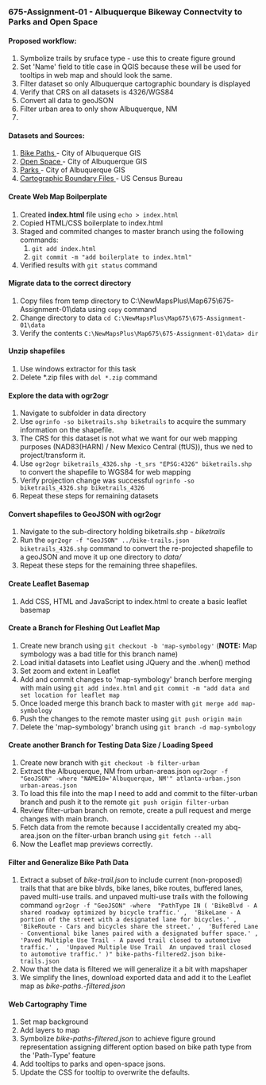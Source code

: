 ### 675-Assignment-01 - Albuquerque Bikeway Connectvity to Parks and Open Space
#### Proposed workflow:
1. Symbolize trails by sruface type - use this to create figure ground
2. Set 'Name' field to title case in QGIS because these will be used for tooltips in web map and should look the same.
3. Filter dataset so only Albuquerque cartographic boundary is displayed
3. Verify that CRS on all datasets is 4326/WGS84
4. Convert all data to geoJSON
5. Filter urban area to only show Albuquerque, NM
6. 

#### Datasets and Sources:
1. [Bike Paths ](http://coagisweb.cabq.gov/datadownload/biketrails.zip) - City of Albuquerque GIS
2. [Open Space ](http://coagisweb.cabq.gov/datadownload/openspace.zip) - City of Albuquerque GIS
3. [Parks ](http://coagisweb.cabq.gov/datadownload/parks.zip) - City of Albuquerque GIS
4. [Cartographic Boundary Files ](https://www2.census.gov/geo/tiger/GENZ2018/shp/cb_2018_us_ua10_500k.zip) - US Census Bureau

#### Create Web Map Boilperplate
1. Created **index.html** file using `echo > index.html`
2. Copied HTML/CSS boilerplate to index.html
3. Staged and commited changes to master branch using the following commands:
    1. `git add index.html`
    2. `git commit -m "add boilerplate to index.html"`
4. Verified results with `git status` command

#### Migrate data to the correct directory
1. Copy files from temp directory to C:\NewMapsPlus\Map675\675-Assignment-01\data using `copy` command
2. Change directory to data `cd C:\NewMapsPlus\Map675\675-Assignment-01\data`
3. Verify the contents `C:\NewMapsPlus\Map675\675-Assignment-01\data> dir`

#### Unzip shapefiles
1. Use windows extractor for this task
2. Delete *.zip files with `del *.zip` command

#### Explore the data with ogr2ogr
1. Navigate to subfolder in data directory
2. Use `ogrinfo -so biketrails.shp biketrails` to acquire the summary information on the shapefile.
3. The CRS for this dataset is not what we want for our web mapping purposes (NAD83(HARN) / New Mexico Central (ftUS)), thus we ned to project/transform it.
4. Use `ogr2ogr biketrails_4326.shp -t_srs "EPSG:4326" biketrails.shp` to convert the shapefile to WGS84 for web mapping
5. Verify projection change was successful `ogrinfo -so biketrails_4326.shp biketrails_4326`
5. Repeat these steps for remaining datasets

#### Convert shapefiles to GeoJSON with ogr2ogr
1. Navigate to the sub-directory holding biketrails.shp - *biketrails*
2. Run the `ogr2ogr -f "GeoJSON" ../bike-trails.json biketrails_4326.shp` command to convert the re-projected shapefile to a geoJSON and move it up one directory to *data/*
3. Repeat these steps for the remaining three shapefiles.

#### Create Leaflet Basemap
1. Add CSS, HTML and JavaScript to index.html to create a basic leaflet basemap

#### Create a Branch for Fleshing Out Leaflet Map
1. Create new branch using `git checkout -b 'map-symbology'` (**NOTE:** Map symbology was a bad title for this branch name)
2. Load initial datasets into Leaflet using JQuery and the .when() method
3. Set zoom and extent in Leaflet
4. Add and commit changes to 'map-symbology' branch berfore merging with main using `git add index.html` and `git commit -m "add data and set location for leaflet map`
5. Once loaded merge this branch back to master with `git merge add map-symbology`
6. Push the changes to the remote master using `git push origin main`
7. Delete the 'map-symbology' branch using `git branch -d map-symbology`

#### Create another Branch for Testing Data Size / Loading Speed
1. Create new branch with `git checkout -b filter-urban`
2. Extract the Albuquerque, NM from urban-areas.json `ogr2ogr -f "GeoJSON" -where "NAME10='Albuquerque, NM'" atlanta-urban.json urban-areas.json`
3. To load this file into the map I need to add and commit to the filter-urban branch and push it to the remote `git push origin filter-urban`
4. Review filter-urban branch on remote, create a pull request and merge changes with main branch.
5. Fetch data from the remote because I accidentally created my abq-area.json on the filter-urban branch using `git fetch --all`
6. Now the Leaflet map previews correctly.

#### Filter and Generalize Bike Path Data
1. Extract a subset of *bike-trail.json* to include current (non-proposed) trails that that are bike blvds, bike lanes, bike routes, buffered lanes, paved multi-use trails. and unpaved multi-use trails with the following command 
`ogr2ogr -f "GeoJSON" -where  "PathType IN ( 'BikeBlvd - A shared roadway optimized by bicycle traffic.' ,  'BikeLane - A portion of the street with a designated lane for bicycles.' ,  'BikeRoute - Cars and bicycles share the street.' ,  'Buffered Lane - Conventional bike lanes paired with a designated buffer space.' ,  'Paved Multiple Use Trail - A paved trail closed to automotive traffic.' ,  'Unpaved Multiple Use Trail  An unpaved trail closed to automotive traffic.' )" bike-paths-filtered2.json bike-trails.json`
2. Now that the data is filtered we will generalize it a bit with mapshaper
3. We simplify the lines, download exported data and add it to the Leaflet map as *bike-paths.-filtered.json*

#### Web Cartography Time
1. Set map background
2. Add layers to map
3. Symbolize *bike-paths-filtered.json* to achieve figure ground representation assigning different option based on bike path type from the 'Path-Type' feature
4. Add tooltips to parks and open-space jsons.
5. Update the CSS for tooltip to overwrite the defaults.